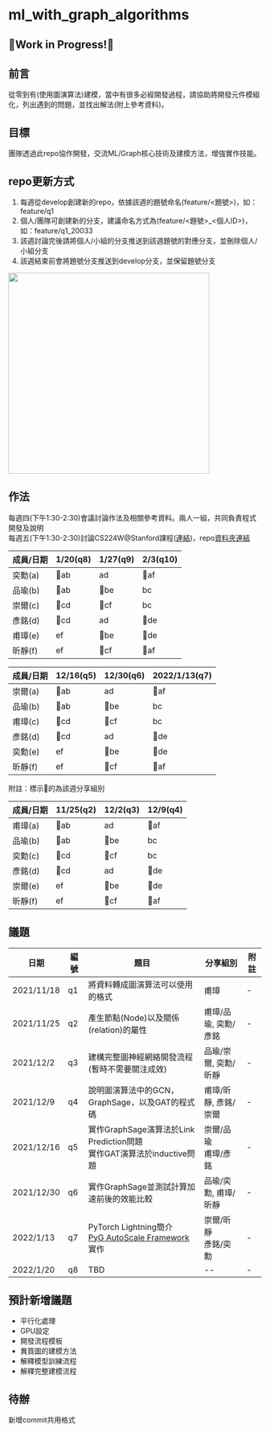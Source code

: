# ml_with_graph_algorithms
## 🚧Work in Progress!🚧

## 前言
從零到有(使用圖演算法)建模，當中有很多必經開發過程，請協助將開發元件模組化，列出遇到的問題，並找出解法(附上參考資料)。

## 目標
團隊透過此repo協作開發，交流ML/Graph核心技術及建模方法，增強實作技能。

## repo更新方式
1. 每週從develop創建新的repo，依據該週的題號命名(feature/<題號>)，如：feature/q1
2. 個人/團隊可創建新的分支，建議命名方式為(feature/<題號>_<個人ID>)，如：feature/q1_20033
3. 該週討論完後請將個人/小組的分支推送到該週題號的對應分支，並刪除個人/小組分支
4. 該週結束前會將題號分支推送到develop分支，並保留題號分支

<img src="https://user-images.githubusercontent.com/10674490/142558203-0f6e4e36-9fbd-4d90-beb9-6a65eeca58fc.png" height="400">

## 作法
每週四(下午1:30-2:30)會議討論作法及相關參考資料。兩人一組，共同負責程式開發及說明       
每週五(下午1:30-2:30)討論CS224W@Stanford課程([連結](http://web.stanford.edu/class/cs224w/))，repo[資料夾連結](https://github.com/udothemath/ml_with_graph_algorithms/tree/features/add_cs224/study_group)

|成員/日期|1/20(q8)|1/27(q9)|2/3(q10)|
|-|-|-|-|
|奕勳(a)|&#x1F34E;ab|ad|&#x1F34E;af|
|品瑜(b)|&#x1F34E;ab|&#x1F34E;be|bc|
|崇爾(c)|&#x1F34E;cd|&#x1F34E;cf|bc|
|彥銘(d)|&#x1F34E;cd|ad|&#x1F34E;de|
|甫璋(e)|ef|&#x1F34E;be|&#x1F34E;de|
|昕靜(f)|ef|&#x1F34E;cf|&#x1F34E;af|

|成員/日期|12/16(q5)|12/30(q6)|2022/1/13(q7)|
|-|-|-|-|
|崇爾(a)|&#x1F34E;ab|ad|&#x1F34E;af|
|品瑜(b)|&#x1F34E;ab|&#x1F34E;be|bc|
|甫璋(c)|&#x1F34E;cd|&#x1F34E;cf|bc|
|彥銘(d)|&#x1F34E;cd|ad|&#x1F34E;de|
|奕勳(e)|ef|&#x1F34E;be|&#x1F34E;de|
|昕靜(f)|ef|&#x1F34E;cf|&#x1F34E;af|

附註：標示&#x1F34E;的為該週分享組別

|成員/日期|11/25(q2)|12/2(q3)|12/9(q4)|
|-|-|-|-|
|甫璋(a)|&#x1F34E;ab|ad|&#x1F34E;af|
|品瑜(b)|&#x1F34E;ab|&#x1F34E;be|bc|
|奕勳(c)|&#x1F34E;cd|&#x1F34E;cf|bc|
|彥銘(d)|&#x1F34E;cd|ad|&#x1F34E;de|
|崇爾(e)|ef|&#x1F34E;be|&#x1F34E;de|
|昕靜(f)|ef|&#x1F34E;cf|&#x1F34E;af|

## 議題
|日期|編號|題目|分享組別|附註|
|-|-|-|-|-|
|2021/11/18|q1|將資料轉成圖演算法可以使用的格式|甫璋|-|
|2021/11/25|q2|產生節點(Node)以及關係(relation)的屬性|甫璋/品瑜, 奕勳/彥銘|-|
|2021/12/2|q3|建構完整圖神經網絡開發流程(暫時不需要關注成效)|品瑜/崇爾, 奕勳/昕靜|-|
|2021/12/9|q4|說明圖演算法中的GCN，GraphSage，以及GAT的程式碼|甫璋/昕靜, 彥銘/崇爾|-|
|2021/12/16|q5|實作GraphSage演算法於Link Prediction問題<br />實作GAT演算法於inductive問題|崇爾/品瑜<br />甫璋/彥銘|-|
|2021/12/30|q6|實作GraphSage並測試計算加速前後的效能比較|品瑜/奕勳, 甫璋/昕靜|-|
|2022/1/13|q7|PyTorch Lightning簡介<br />[PyG AutoScale Framework](https://arxiv.org/pdf/2106.05609.pdf)實作|崇爾/昕靜<br /> 彥銘/奕勳|-|
|2022/1/20|q8|TBD|--|-|

## 預計新增議題
- 平行化處理
- GPU設定
- 開發流程模板
- 異質圖的建模方法
- 解釋模型訓練流程
- 解釋完整建模流程

## 待辦
新增commit共用格式

